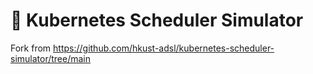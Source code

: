 # 🚀 Kubernetes Scheduler Simulator

Fork from https://github.com/hkust-adsl/kubernetes-scheduler-simulator/tree/main